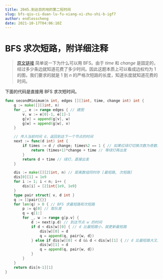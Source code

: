 ```yaml
---
title: 2045.到达目的地的第二短时间
slug: bfs-qiu-ci-duan-lu-fu-xiang-xi-zhu-shi-b-igf7
author: endlesscheng
date: 2021-10-17T04:06:10Z
---
```

# BFS 求次短路，附详细注释
 
> [原文链接](https://leetcode.cn/problems/second-minimum-time-to-reach-destination/solution/bfs-qiu-ci-duan-lu-fu-xiang-xi-zhu-shi-b-igf7)
简单说一下为什么可以用 BFS。由于 $\textit{time}$ 和 $\textit{change}$ 是固定的，经过多少条边就知道花费了多少时间。因此这题本质上可以看成边权均为 $1$ 的图，我们要求的就是 $1$ 到 $n$ 的严格次短路的长度，知道长度就知道花费的时间。

下面的代码是直接用 BFS 求次短时间。

```go
func secondMinimum(n int, edges [][]int, time, change int) int {
	g := make([][]int, n)
	for _, e := range edges { // 建图
		v, w := e[0]-1, e[1]-1
		g[v] = append(g[v], w)
		g[w] = append(g[w], v)
	}

	// 传入当前时间 d，返回到达下一个节点的时间
	next := func(d int) int {
		if times := d / change; times%2 == 1 { // 如果红绿灯切换次数为奇数，则现在是红灯
			return (times+1)*change + time // 等绿灯再出发
		}
		return d + time // 绿灯，直接出发
	}

	dis := make([][2]int, n) // 距离数组同时存 [最短路, 次短路]
	dis[0][1] = 1e9
	for i := 1; i < n; i++ {
		dis[i] = [2]int{1e9, 1e9}
	}
	type pair struct{ v, d int }
	q := []pair{{}}
	for len(q) > 0 { // BFS 求最短路和次短路
		p := q[0] // 取队首
		q = q[1:]
		for _, w := range g[p.v] {
			d := next(p.d) // 到达节点 w 的时间
			if d < dis[w][0] { // d 比最短路小，就更新最短路
				dis[w][0] = d
				q = append(q, pair{w, d})
			} else if dis[w][0] < d && d < dis[w][1] { // d 比最短路大又比次短路小，就更新次短路
				dis[w][1] = d
				q = append(q, pair{w, d})
			}
		}
	}
	return dis[n-1][1]
}
```

